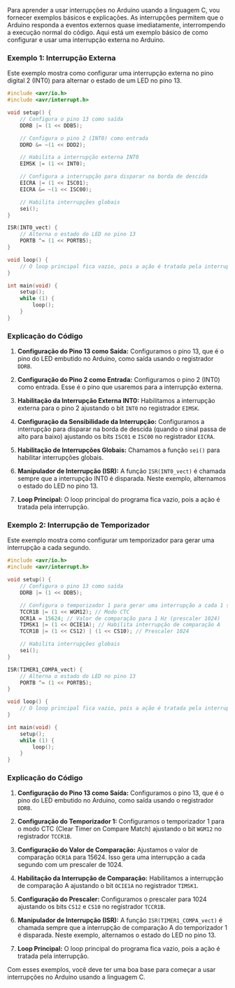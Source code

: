 Para aprender a usar interrupções no Arduino usando a
linguagem C, vou fornecer exemplos básicos e explicações. As
interrupções permitem que o Arduino responda a eventos
externos quase imediatamente, interrompendo a execução
normal do código. Aqui está um exemplo básico de como
configurar e usar uma interrupção externa no Arduino.

### Exemplo 1: Interrupção Externa

Este exemplo mostra como configurar uma interrupção externa
no pino digital 2 (INT0) para alternar o estado de um LED no
pino 13.

```c
#include <avr/io.h>
#include <avr/interrupt.h>

void setup() {
    // Configura o pino 13 como saída
    DDRB |= (1 << DDB5);

    // Configura o pino 2 (INT0) como entrada
    DDRD &= ~(1 << DDD2);

    // Habilita a interrupção externa INT0
    EIMSK |= (1 << INT0);

    // Configura a interrupção para disparar na borda de descida
    EICRA |= (1 << ISC01);
    EICRA &= ~(1 << ISC00);

    // Habilita interrupções globais
    sei();
}

ISR(INT0_vect) {
    // Alterna o estado do LED no pino 13
    PORTB ^= (1 << PORTB5);
}

void loop() {
    // O loop principal fica vazio, pois a ação é tratada pela interrupção
}

int main(void) {
    setup();
    while (1) {
        loop();
    }
}
```

### Explicação do Código

1. **Configuração do Pino 13 como Saída:** Configuramos
   o pino 13, que é o pino do LED embutido no Arduino, como
   saída usando o registrador `DDRB`.

2. **Configuração do Pino 2 como Entrada:** Configuramos o
   pino 2 (INT0) como entrada. Esse é o pino que usaremos para
   a interrupção externa.

3. **Habilitação da Interrupção Externa INT0:** Habilitamos
   a interrupção externa para o pino 2 ajustando o bit `INT0`
   no registrador `EIMSK`.

4. **Configuração da Sensibilidade da Interrupção:**
   Configuramos a interrupção para disparar na borda de descida
   (quando o sinal passa de alto para baixo) ajustando os bits
   `ISC01` e `ISC00` no registrador `EICRA`.

5. **Habilitação de Interrupções Globais:** Chamamos a
   função `sei()` para habilitar interrupções globais.

6. **Manipulador de Interrupção (ISR):** A função
   `ISR(INT0_vect)` é chamada sempre que a interrupção INT0
   é disparada. Neste exemplo, alternamos o estado do LED no
   pino 13.

7. **Loop Principal:** O loop principal do programa fica vazio,
   pois a ação é tratada pela interrupção.

### Exemplo 2: Interrupção de Temporizador

Este exemplo mostra como configurar um temporizador para
gerar uma interrupção a cada segundo.

```c
#include <avr/io.h>
#include <avr/interrupt.h>

void setup() {
    // Configura o pino 13 como saída
    DDRB |= (1 << DDB5);

    // Configura o temporizador 1 para gerar uma interrupção a cada 1 segundo
    TCCR1B |= (1 << WGM12); // Modo CTC
    OCR1A = 15624; // Valor de comparação para 1 Hz (prescaler 1024)
    TIMSK1 |= (1 << OCIE1A); // Habilita interrupção de comparação A
    TCCR1B |= (1 << CS12) | (1 << CS10); // Prescaler 1024

    // Habilita interrupções globais
    sei();
}

ISR(TIMER1_COMPA_vect) {
    // Alterna o estado do LED no pino 13
    PORTB ^= (1 << PORTB5);
}

void loop() {
    // O loop principal fica vazio, pois a ação é tratada pela interrupção
}

int main(void) {
    setup();
    while (1) {
        loop();
    }
}
```

### Explicação do Código

1. **Configuração do Pino 13 como Saída:** Configuramos
   o pino 13, que é o pino do LED embutido no Arduino, como
   saída usando o registrador `DDRB`.

2. **Configuração do Temporizador 1:** Configuramos o
   temporizador 1 para o modo CTC (Clear Timer on Compare Match)
   ajustando o bit `WGM12` no registrador `TCCR1B`.

3. **Configuração do Valor de Comparação:** Ajustamos
   o valor de comparação `OCR1A` para 15624. Isso gera uma
   interrupção a cada segundo com um prescaler de 1024.

4. **Habilitação da Interrupção de Comparação:**
   Habilitamos a interrupção de comparação A ajustando o bit
   `OCIE1A` no registrador `TIMSK1`.

5. **Configuração do Prescaler:** Configuramos o prescaler
   para 1024 ajustando os bits `CS12` e `CS10` no registrador
   `TCCR1B`.

6. **Manipulador de Interrupção (ISR):** A função
   `ISR(TIMER1_COMPA_vect)` é chamada sempre que a interrupção
   de comparação A do temporizador 1 é disparada. Neste
   exemplo, alternamos o estado do LED no pino 13.

7. **Loop Principal:** O loop principal do programa fica vazio,
   pois a ação é tratada pela interrupção.

Com esses exemplos, você deve ter uma boa base para começar
a usar interrupções no Arduino usando a linguagem C.
